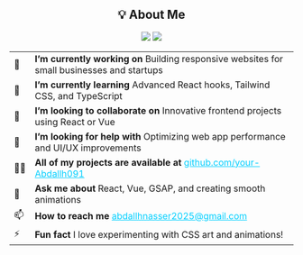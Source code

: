 <!-- About Me Section -->
<h2 align="center">💡 About Me</h2>

<p align="center">
  <img src="https://img.shields.io/badge/Frontend_Developer-00CFFF?style=for-the-badge&labelColor=0D1117" />
  <img src="https://img.shields.io/badge/React_&_Vue-00CFFF?style=for-the-badge&labelColor=0D1117" />
</p>

<table>
  <tr>
    <td>🔭</td>
    <td><strong>I’m currently working on</strong> Building responsive websites for small businesses and startups</td>
  </tr>
  <tr>
    <td>🌱</td>
    <td><strong>I’m currently learning</strong> Advanced React hooks, Tailwind CSS, and TypeScript</td>
  </tr>
  <tr>
    <td>👯</td>
    <td><strong>I’m looking to collaborate on</strong> Innovative frontend projects using React or Vue</td>
  </tr>
  <tr>
    <td>🤝</td>
    <td><strong>I’m looking for help with</strong> Optimizing web app performance and UI/UX improvements</td>
  </tr>
  <tr>
    <td>👨‍💻</td>
    <td><strong>All of my projects are available at</strong> <a href="https://github.com/your-Abdallh091" style="color:#00CFFF;">github.com/your-Abdallh091</a></td>
  </tr>
  <tr>
    <td>💬</td>
    <td><strong>Ask me about</strong> React, Vue, GSAP, and creating smooth animations</td>
  </tr>
  <tr>
    <td>📫</td>
    <td><strong>How to reach me</strong> <a href="mailto:abdallhnasser2025@gmail.com" style="color:#00CFFF;">abdallhnasser2025@gmail.com</a></td>
  </tr>
  <tr>
    <td>⚡</td>
    <td><strong>Fun fact</strong> I love experimenting with CSS art and animations!</td>
  </tr>
</table>